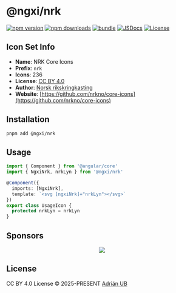 # @ngxi/nrk

[![npm version][npm-version-src]][npm-version-href]
[![npm downloads][npm-downloads-src]][npm-downloads-href]
[![bundle][bundle-src]][bundle-href]
[![JSDocs][jsdocs-src]][jsdocs-href]
[![License][license-src]][license-href]

## Icon Set Info

- **Name**: NRK Core Icons
- **Prefix**: `nrk`
- **Icons**: 236
- **License**: [CC BY 4.0](https://creativecommons.org/licenses/by/4.0/)
- **Author**: [Norsk rikskringkasting](https://github.com/nrkno/core-icons)
- **Website**: [https://github.com/nrkno/core-icons](https://github.com/nrkno/core-icons)

## Installation

```sh
pnpm add @ngxi/nrk
```

## Usage

```ts
import { Component } from '@angular/core'
import { NgxiNrk, nrkLyn } from '@ngxi/nrk'

@Component({
  imports: [NgxiNrk],
  template: `<svg [ngxiNrk]="nrkLyn"></svg>`
})
export class UsageIcon {
  protected nrkLyn = nrkLyn
}
```

## Sponsors

<p align="center">
  <a href="https://cdn.jsdelivr.net/gh/adrian-ub/static/sponsors.svg">
    <img src='https://cdn.jsdelivr.net/gh/adrian-ub/static/sponsors.svg'/>
  </a>
</p>

## License

CC BY 4.0 License © 2025-PRESENT [Adrián UB](https://github.com/adrian-ub)

<!-- Badges -->

[npm-version-src]: https://img.shields.io/npm/v/@ngxi/nrk?style=flat&colorA=080f12&colorB=1fa669
[npm-version-href]: https://npmjs.com/package/@ngxi/nrk
[npm-downloads-src]: https://img.shields.io/npm/dm/@ngxi/nrk?style=flat&colorA=080f12&colorB=1fa669
[npm-downloads-href]: https://npmjs.com/package/@ngxi/nrk
[bundle-src]: https://img.shields.io/bundlephobia/minzip/@ngxi/nrk?style=flat&colorA=080f12&colorB=1fa669&label=minzip
[bundle-href]: https://bundlephobia.com/result?p=@ngxi/nrk
[license-src]: https://img.shields.io/npm/l/@ngxi/nrk?style=flat&colorA=080f12&colorB=1fa669
[license-href]: https://github.com/adrian-ub/ngxi/blob/main/LICENSE
[jsdocs-src]: https://img.shields.io/badge/jsdocs-reference-080f12?style=flat&colorA=080f12&colorB=1fa669
[jsdocs-href]: https://www.jsdocs.io/package/@ngxi/nrk
